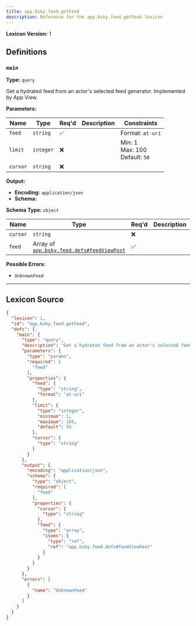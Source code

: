 ```yaml
---
title: app.bsky.feed.getFeed
description: Reference for the app.bsky.feed.getFeed lexicon
---
```

**Lexicon Version:** 1

## Definitions

<a name="main"></a>
### `main`

**Type:** `query`

Get a hydrated feed from an actor's selected feed generator. Implemented by App View.

**Parameters:**

| Name | Type | Req'd  | Description | Constraints |
|------|------|----------|-------------|-------------|
| `feed` | `string` | ✅  |  | Format: `at-uri` |
| `limit` | `integer` | ❌  |  | Min: 1<br/>Max: 100<br/>Default: `50` |
| `cursor` | `string` | ❌  |  |  |
**Output:**

- **Encoding:** `application/json`
- **Schema:**

**Schema Type:** `object`

| Name | Type | Req'd  | Description | Constraints |
|------|------|----------|-------------|-------------|
| `cursor` | `string` | ❌  |  |  |
| `feed` | Array of [`app.bsky.feed.defs#feedViewPost`](/lexicons/app/bsky/feed/app-bsky-feed-defs#feedviewpost) | ✅  |  |  |
**Possible Errors:**

- `UnknownFeed`

---

## Lexicon Source
```json
{
  "lexicon": 1,
  "id": "app.bsky.feed.getFeed",
  "defs": {
    "main": {
      "type": "query",
      "description": "Get a hydrated feed from an actor's selected feed generator. Implemented by App View.",
      "parameters": {
        "type": "params",
        "required": [
          "feed"
        ],
        "properties": {
          "feed": {
            "type": "string",
            "format": "at-uri"
          },
          "limit": {
            "type": "integer",
            "minimum": 1,
            "maximum": 100,
            "default": 50
          },
          "cursor": {
            "type": "string"
          }
        }
      },
      "output": {
        "encoding": "application/json",
        "schema": {
          "type": "object",
          "required": [
            "feed"
          ],
          "properties": {
            "cursor": {
              "type": "string"
            },
            "feed": {
              "type": "array",
              "items": {
                "type": "ref",
                "ref": "app.bsky.feed.defs#feedViewPost"
              }
            }
          }
        }
      },
      "errors": [
        {
          "name": "UnknownFeed"
        }
      ]
    }
  }
}
```
